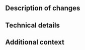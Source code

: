 <!-- PR TODO: -->
<!-- 1: Set assignee to you -->
<!-- 2: Set reviewer to: Luke Inderwick or Martin Wacker -->
<!-- 3: Set label -->
<!-- 4: Automations will set any required projects -->

## Description of changes 



## Technical details
<!-- Please state any technical details such as limitations -->


## Additional context
<!-- Add any other context or screenshots here. -->

